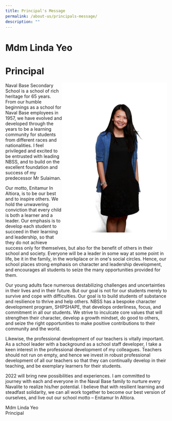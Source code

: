 ```yaml
---
title: Principal's Message
permalink: /about-us/principals-message/
description: ""
---
```


# Mdm Linda Yeo
# Principal
<img style="width: 65%;" src="/images/princi.png" align = "right" />
<p>Naval Base Secondary School is a school of rich heritage for 65 years. From our humble beginnings as a school for Naval Base employees in 1957, we have evolved and developed through the years to be a learning community for students from different races and nationalities. I feel privileged and excited to be entrusted with leading NBSS, and to build on the excellent foundation and success of my predecessor Mr Sulaiman.</p>
<p>Our motto, Enitamur In Altiora, is to be our best and to inspire others. We hold the unwavering conviction that every child is both a learner and a leader. Our emphasis is to develop each student to succeed in their learning and leadership, so that they do not achieve success only for themselves, but also for the benefit of others in their school and society. Everyone will be a leader in some way at some point in life, be it in the family, in the workplace or in one's social circles. Hence, our school places strong emphasis on character and leadership development, and encourages all students to seize the many opportunities provided for them.</p>
<p>Our young adults face numerous destabilizing challenges and uncertainties in their lives and in their future. But our goal is not for our students merely to survive and cope with difficulties. Our goal is to build students of substance and resilience to thrive and help others. NBSS has a bespoke character development program, SHIPSHAPE, that develops orderliness, focus, and commitment in all our students. We strive to inculcate core values that will strengthen their character, develop a growth mindset, do good to others, and seize the right opportunities to make positive contributions to their community and the world.</p>
<p>Likewise, the professional development of our teachers is vitally important. As a school leader with a background as a school staff developer, I take a keen interest in the professional development of my colleagues. Teachers should not run on empty, and hence we invest in robust professional development of all our teachers so that they can continually develop in their teaching, and be exemplary learners for their students.</p>
<p>2022 will bring new possibilities and experiences. I am committed to journey with each and everyone in the Naval Base family to nurture every Navalite to realize his/her potential. I believe that with resilient learning and steadfast solidarity, we can all work together to become our best version of ourselves, and live out our school motto &ndash; Enitamur In Altiora.</p>
<p>Mdm Linda Yeo<br />Principal</p>